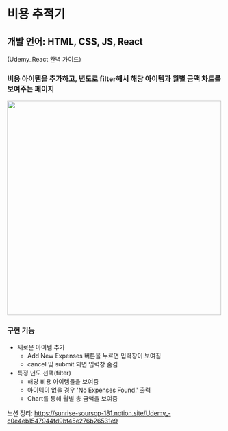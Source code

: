 # 비용 추적기

## 개발 언어: HTML, CSS, JS, React

(Udemy_React 완벽 가이드)

### 비용 아이템을 추가하고, 년도로 filter해서 해당 아이템과 월별 금액 차트를 보여주는 페이지

<div>
    <img src="https://user-images.githubusercontent.com/62410160/162588549-414d580c-217a-4771-870e-3beea9f86adf.png" width="500"/>
</div>

### 구현 기능

- 새로운 아이템 추가
  - Add New Expenses 버튼을 누르면 입력창이 보여짐
  - cancel 및 submit 되면 입력창 숨김
- 특정 년도 선택(filter)
  - 해당 비용 아이템들을 보여줌
  - 아이템이 없을 경우 'No Expenses Found.' 출력
  - Chart를 통해 월별 총 금액을 보여줌

노션 정리: https://sunrise-soursop-181.notion.site/Udemy_-c0e4eb1547944fd9bf45e276b26531e9
